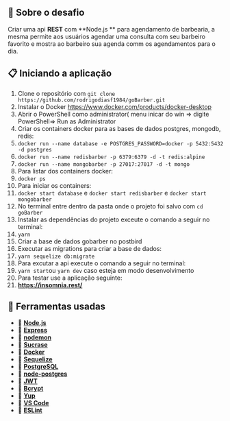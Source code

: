 
## :rocket: Sobre o desafio

Criar uma api **REST** com **Node.js ** para agendamento de barbearia, a mesma permite aos usuários agendar uma consulta com seu barbeiro favorito e mostra ao barbeiro sua agenda comm os agendamentos para o dia.

## :clipboard: Iniciando a aplicação

1. Clone o repositório com `git clone https://github.com/rodrigodiasf1984/goBarber.git`
2. Instalar o Docker https://www.docker.com/products/docker-desktop 
3. Abrir o PowerShell como administrator( menu inicar do win => digite PowerShell=> Run as Administrator
4. Criar os containers docker para as bases de dados postgres, mongodb, redis: 
5. `docker run --name database -e POSTGRES_PASSWORD=docker -p 5432:5432 -d postgres`
6. `docker run --name redisbarber -p 6379:6379 -d -t redis:alpine` 
7. `docker run --name mongobarber -p 27017:27017 -d -t mongo`
8. Para listar dos containers docker:
9. `docker ps`
10. Para iniciar os containers: 
11. `docker start database` e `docker start redisbarber` e `docker start mongobarber`
12. No terminal entre dentro da pasta onde o projeto foi salvo com `cd goBarber`
13. Instalar as dependências do projeto exceute o comando a seguir no terminal:
14. `yarn`
15. Criar a base de dados gobarber no postbird 
16. Executar as migrations para criar a base de dados:
17. `yarn sequelize db:migrate`
18. Para excutar a api execute o comando a seguir no terminal:
19. `yarn start`ou `yarn dev` caso esteja em modo desenvolvimento
20. Para testar use a aplicação seguinte:
21. **https://insomnia.rest/**

## :hammer: Ferramentas usadas

- 📄 **<a href="https://nodejs.org/en/" rel="nofollow">Node.js</a>**
- 📄 **<a href="https://expressjs.com/" rel="nofollow">Express</a>** 
- 📄 **<a href="https://nodemon.io/" rel="nofollow">nodemon</a>** 
- 📄 **<a href="https://github.com/alangpierce/sucrase">Sucrase</a>** 
- 📄 **<a href="https://www.docker.com/docker-community" rel="nofollow">Docker</a>** 
- 📄 **<a href="http://docs.sequelizejs.com/" rel="nofollow">Sequelize</a>** 
- 📄 **<a href="https://www.postgresql.org/" rel="nofollow">PostgreSQL</a>** 
- 📄 **<a href="https://www.npmjs.com/package/pg" rel="nofollow">node-postgres</a>** 
- 📄 **<a href="https://jwt.io/" rel="nofollow">JWT</a>** 
- 📄 **<a href="https://www.npmjs.com/package/bcrypt" rel="nofollow">Bcrypt</a>** 
- 📄 **<a href="https://www.npmjs.com/package/yup" rel="nofollow">Yup</a>** 
- 📄 **<a href="https://code.visualstudio.com/" rel="nofollow">VS Code</a>**
- 📄 **<a href="https://marketplace.visualstudio.com/items?itemName=dbaeumer.vscode-eslint" rel="nofollow">ESLint</a>** 




